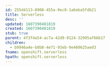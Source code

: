```yaml
---
id: 255d4113-8908-455a-9ec0-1a6eba5fdb21
title: Serverless
desc: ''
updated: 1607390481819
created: 1607390481819
stub: true
parent: 4f3f4a54-ac7a-42d9-9124-32995af66b17
children:
  - b9946a4e-b8b8-4e71-93eb-9e460625aed3
fname: openshift.serverless
hpath: openshift.serverless
---
```



